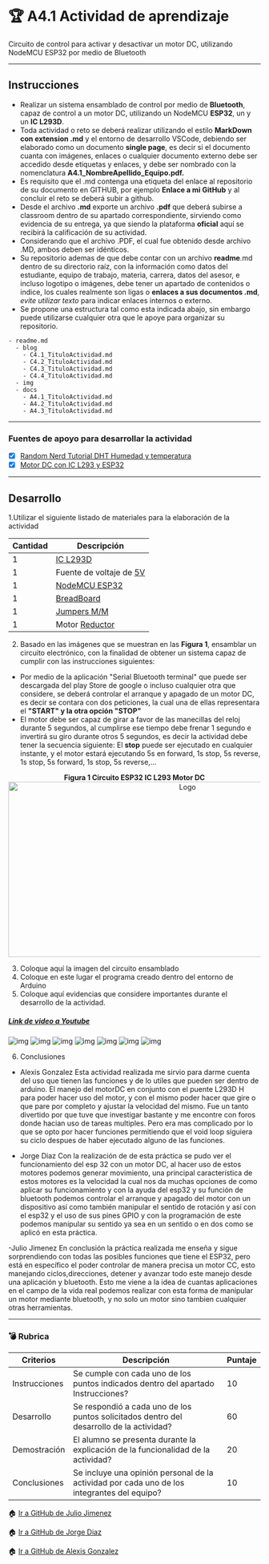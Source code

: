 # :trophy: A4.1 Actividad de aprendizaje

Circuito de control para activar y desactivar un motor DC, utilizando  NodeMCU ESP32 por medio de Bluetooth
___

## Instrucciones

- Realizar un sistema ensamblado de control por medio de **Bluetooth**, capaz de control a un motor DC, utilizando un NodeMCU **ESP32**, un y un **IC L293D**.
- Toda actividad o reto se deberá realizar utilizando el estilo **MarkDown con extension .md** y el entorno de desarrollo VSCode, debiendo ser elaborado como un documento **single page**, es decir si el documento cuanta con imágenes, enlaces o cualquier documento externo debe ser accedido desde etiquetas y enlaces, y debe ser nombrado con la nomenclatura **A4.1_NombreApellido_Equipo.pdf.**
- Es requisito que el .md contenga una etiqueta del enlace al repositorio de su documento en GITHUB, por ejemplo **Enlace a mi GitHub** y al concluir el reto se deberá subir a github.
- Desde el archivo **.md** exporte un archivo **.pdf** que deberá subirse a classroom dentro de su apartado correspondiente, sirviendo como evidencia de su entrega, ya que siendo la plataforma **oficial** aquí se recibirá la calificación de su actividad.
- Considerando que el archivo .PDF, el cual fue obtenido desde archivo .MD, ambos deben ser idénticos.
- Su repositorio ademas de que debe contar con un archivo **readme**.md dentro de su directorio raíz, con la información como datos del estudiante, equipo de trabajo, materia, carrera, datos del asesor, e incluso logotipo o imágenes, debe tener un apartado de contenidos o indice, los cuales realmente son ligas o **enlaces a sus documentos .md**, _evite utilizar texto_ para indicar enlaces internos o externo.
- Se propone una estructura tal como esta indicada abajo, sin embargo puede utilizarse cualquier otra que le apoye para organizar su repositorio.
  
```
- readme.md
  - blog
    - C4.1_TituloActividad.md
    - C4.2_TituloActividad.md
    - C4.3_TituloActividad.md
    - C4.4_TituloActividad.md    
  - img
  - docs
    - A4.1_TituloActividad.md
    - A4.2_TituloActividad.md
    - A4.3_TituloActividad.md
```
___

### Fuentes de apoyo para desarrollar la actividad

- [x] [Random Nerd Tutorial DHT Humedad y temperatura](https://randomnerdtutorials.com/esp32-dht11-dht22-temperature-humidity-sensor-arduino-ide/)
- [x] [Motor DC con IC L293 y ESP32](https://www.hackster.io/Oniichan_is_ded/l293d-with-esp32-wemos-lolin-d32-v2-hacked-edition-ea2086)

___

## Desarrollo

1.Utilizar el siguiente listado de materiales para la elaboración de la actividad

| Cantidad | Descripción                                                                                                                                                                                                                |
| -------- | -------------------------------------------------------------------------------------------------------------------------------------------------------------------------------------------------------------------------- |
| 1        | [IC L293D]([https://www.amazon.com.mx/330ohms-M%C3%B3dulo-Sensor-Humedad-Temperatura/dp/B07Q4KWJQY/ref=sr_1_1?__mk_es_MX=%C3%85M%C3%85%C5%BD%C3%95%C3%91&dchild=1&keywords=sensor+dht11&qid=1599003418&sr=8-1)             |
| 1        | Fuente de voltaje de [5V](https://unicrom.com/fuente-de-voltaje-5-y-9-vdc/)                                                                                                                                                                                                    |
| 1        | [NodeMCU ESP32](https://www.amazon.com.mx/ESP-32-ESP-32S-ESP-WROOM-32-ESP32-S-desarrollo/dp/B07TBFC75Z/ref=sr_1_2?__mk_es_MX=%C3%85M%C3%85%C5%BD%C3%95%C3%91&dchild=1&keywords=esp32&qid=1599003438&sr=8-2)                |
| 1        | [BreadBoard](https://www.amazon.com.mx/Deke-Home-Breadboard-distribuci%C3%B3n-electr%C3%B3nica/dp/B086C9HK7V/ref=sr_1_22?__mk_es_MX=%C3%85M%C3%85%C5%BD%C3%95%C3%91&dchild=1&keywords=breadboard&qid=1599003455&sr=8-22)   |
| 1        | [Jumpers M/M](https://www.amazon.com.mx/ELEGOO-Macho-Hembra-Macho-Macho-Hembra-Hembra-Protoboard/dp/B06ZXSQ5WG/ref=sr_1_1?__mk_es_MX=%C3%85M%C3%85%C5%BD%C3%95%C3%91&dchild=1&keywords=jumper+wires&qid=1599003519&sr=8-1) |
| 1| Motor [Reductor](https://www.steren.com.mx/motor-reductor-de-doble-eje-tipo-i-3-vcc.html) |


2. Basado en las imágenes que se muestran en las **Figura 1**, ensamblar un circuito electrónico, con la finalidad de obtener un sistema capaz de cumplir con las instrucciones siguientes:
   
  + Por medio de la aplicación "Serial Bluetooth terminal" que puede ser descargada del play Store de google o incluso cualquier otra que considere, se deberá controlar el arranque y apagado de un motor DC, es decir se contara con dos peticiones, la cual una de ellas representara el **"START" y la otra opción "STOP"**
  + El motor debe ser capaz de girar a favor de las manecillas del reloj durante 5 segundos, al cumplirse ese tiempo debe frenar 1 segundo e invertirá su giro durante otros 5 segundos, es decir la actividad debe tener la secuencia siguiente: El **stop** puede ser ejecutado en cualquier instante, y el motor estará ejecutando 5s en forward, 1s stop, 5s reverse, 1s stop, 5s forward, 1s stop, 5s reverse,...
    
<p align="center"> 
    <strong>Figura 1 Circuito ESP32 IC L293 Motor DC</strong>
    <img alt="Logo" src="../Img/C4.x_ESP32_L293_ControlMotor.png" width=700 height=350>
</p>

3. Coloque aquí la imagen del circuito ensamblado
4. Coloque en este lugar el programa creado dentro del entorno de Arduino
5. Coloque aquí evidencias que considere importantes durante el desarrollo de la actividad.

##### [Link de video a Youtube](https://www.youtube.com/watch?v=U6PVq1vpGoU&feature=youtu.be)

![img](../Img/A4.1Placa1.jpg)
![img](../Img/A4.1Placa2.jpg)
![img](../Img/A4.1Placa3.jpg)
![img](../Img/A4.1Codigo1.png)
![img](../Img/A4.1Codigo2.png)
![img](../Img/A4.1_evidencia1.PNG)
![img](../Img/A4.1_evidencia2.PNG)

6. Conclusiones

- Alexis Gonzalez
Esta actividad realizada me sirvio para darme cuenta del uso que tienen las funciones y de lo utiles que pueden ser dentro de arduino. El manejo del motorDC en conjunto con el puente L293D H para poder hacer uso del motor, y con el mismo poder hacer que gire o que pare por completo y ajustar la velocidad del mismo. Fue un tanto divertido por que tuve que investigar bastante y me encontre con foros donde hacian uso de tareas multiples. Pero era mas complicado por lo que se opto por hacer funciones permitiendo que el void loop siguiera su ciclo despues de haber ejecutado alguno de las funciones.

- Jorge Diaz
Con la realización de de esta práctica se pudo ver el funcionamiento del esp 32 con un motor DC, al hacer uso de estos motores podemos generar movimiento, una principal característica de estos motores es la velocidad la cual nos da muchas opciones de como aplicar su funcionamiento y con la ayuda del esp32 y su función de bluetooth podemos controlar el arranque y apagado del motor con un dispositivo así como también manipular el sentido de rotación y así con el esp32 y el uso de sus pines GPIO y con la programación de este podemos manipular su sentido ya sea en un sentido o en dos como se aplicó en esta práctica.
 
-Julio Jimenez 
En conclusión la práctica realizada me enseña y sigue sorprendiendo con todas las posibles funciones que tiene el ESP32, pero está en específico el poder controlar de manera precisa un motor CC, esto manejando ciclos,direcciones, detener y avanzar todo este manejo desde una aplicación y bluetooth.
Esto me viene a la idea de cuantas aplicaciones en el campo de la vida real podemos realizar con esta forma de manipular un motor mediante bluetooth, y no solo un motor sino tambien cualquier otras herramientas.

___

### :bomb: Rubrica

| Criterios     | Descripción                                                                                  | Puntaje |
| ------------- | -------------------------------------------------------------------------------------------- | ------- |
| Instrucciones | Se cumple con cada uno de los puntos indicados dentro del apartado Instrucciones?            | 10      |
| Desarrollo    | Se respondió a cada uno de los puntos solicitados dentro del desarrollo de la actividad?     | 60      |
| Demostración  | El alumno se presenta durante la explicación de la funcionalidad de la actividad?            | 20      |
| Conclusiones  | Se incluye una opinión personal de la actividad  por cada uno de los integrantes del equipo? | 10      |

:house: [Ir a GitHub de Julio Jimenez](https://github.com/JJimenez2117/SistemasProg/blob/master/README.md)
 
:house: [Ir a GitHub de Jorge Diaz](https://github.com/JDavidDiaz/Sistemas-Programables)
 
:house: [Ir a GitHub de Alexis Gonzalez](https://github.com/GlzAlexis/Sistemas_Programables)
